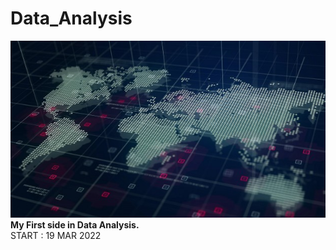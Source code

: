 # Data_Analysis
![header](./pic1.png)</br></hr>
**My First side in Data Analysis.**</br>
START : 19 MAR 2022
</hr>
